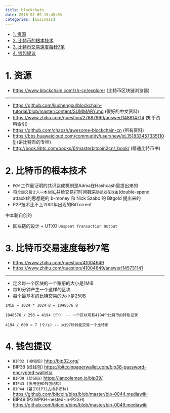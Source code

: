 ```yaml
---
title: blockchain
date: 2018-07-09 15:45:03
categories: [business]
---
```



<!-- TOC -->

- [1. 资源](#1-资源)
- [2. 比特币的根本技术](#2-比特币的根本技术)
- [3. 比特币交易速度每秒7笔](#3-比特币交易速度每秒7笔)
- [4. 钱包提议](#4-钱包提议)

<!-- /TOC -->

<a id="markdown-1-资源" name="1-资源"></a>
# 1. 资源
* https://www.blockchain.com/zh-cn/explorer (比特币区块链浏览器)

---

* https://github.com/liuchengxu/blockchain-tutorial/blob/master/content/SUMMARY.md (很好的中文资料)
* https://www.zhihu.com/question/27687960/answer/148814714 (知乎资料索引)
* https://github.com/chaozh/awesome-blockchain-cn (所有资料)
* https://bbs.huaweicloud.com/community/usersnew/id_1518334573351109 (讲比特币的专栏)
* http://book.8btc.com/books/6/masterbitcoin2cn/_book/ (精通比特币书)

<a id="markdown-2-比特币的根本技术" name="2-比特币的根本技术"></a>
# 2. 比特币的根本技术


* `POW` 工作量证明的共识达成机制是Adma在Hashcash里提出来的
* 将`全部交易计入一本总账`,并给交易打时间戳来`防范双花攻击`(double-spend attack)的思想是的 b-money 和 Nick Szabo 的 Bitgold 提出来的
* P2P技术比不上2001年出现的BitTorrent

中本聪自创的
* 区块链的设计 + UTXO `Unspent Transaction Output`


<a id="markdown-3-比特币交易速度每秒7笔" name="3-比特币交易速度每秒7笔"></a>
# 3. 比特币交易速度每秒7笔

* https://www.zhihu.com/question/41004649
* https://www.zhihu.com/question/41004649/answer/145731141

---
* 定义每一个区块的一个账册的大小是1MiB
* 每10分钟产生一个这样的区块
* 每个最基本的比特交易的大小是250B

```
1MiB = 1024 * 1024 B = 1048576 B

1048576 / 250 = 4194 (个)  -- 一个区块可有4194个比特币的转账记录

4194 / 600 ≈ 7 (个/s) -- 大约7秒钟能交易一个比特币
```


<a id="markdown-4-钱包提议" name="4-钱包提议"></a>
# 4. 钱包提议

* `BIP32 (HD钱包)` http://bip32.org/
* BIP38 (纸钱包) https://bitcoinpaperwallet.com/bip38-password-encrypted-wallets/
* `BIP39 (助记码)` https://iancoleman.io/bip39/
* `BIP43 (多用途HD钱包结构)`
* `BIP44 (基于BIP32支持多币种)` https://github.com/bitcoin/bips/blob/master/bip-0044.mediawiki
* BIP49 (P2WPKH-nested-in-P2SH) https://github.com/bitcoin/bips/blob/master/bip-0049.mediawiki

